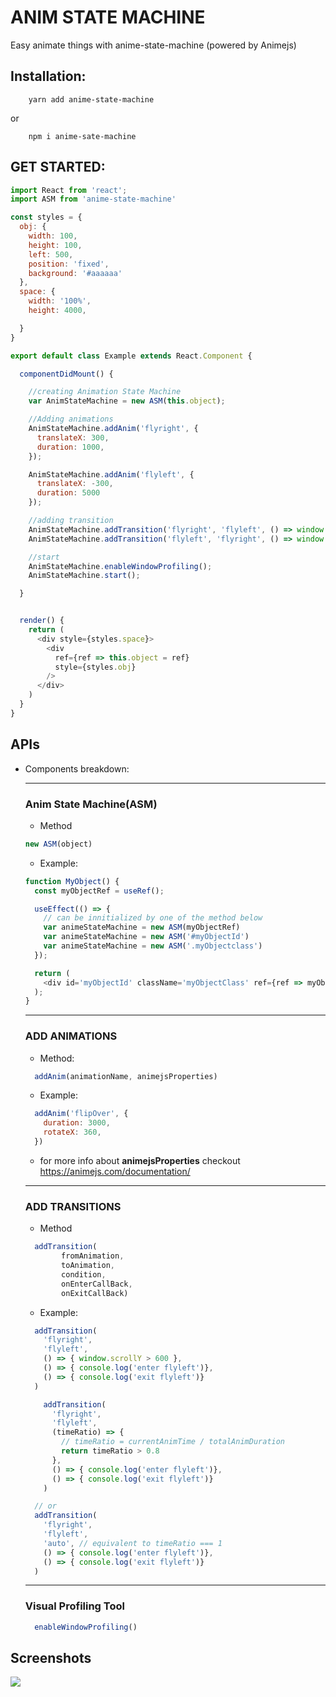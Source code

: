 # ANIM STATE MACHINE

Easy animate things with anime-state-machine  (powered by Animejs)

## Installation:

```
    yarn add anime-state-machine
```
or 

```
    npm i anime-sate-machine
```


## GET STARTED:

``` javascript
import React from 'react';
import ASM from 'anime-state-machine'

const styles = {
  obj: {
    width: 100,
    height: 100,
    left: 500,
    position: 'fixed',
    background: '#aaaaaa'
  },
  space: {
    width: '100%',
    height: 4000,

  }
}

export default class Example extends React.Component {

  componentDidMount() {

    //creating Animation State Machine
    var AnimStateMachine = new ASM(this.object);

    //Adding animations
    AnimStateMachine.addAnim('flyright', {
      translateX: 300,
      duration: 1000,
    });

    AnimStateMachine.addAnim('flyleft', {
      translateX: -300,
      duration: 5000
    });

    //adding transition
    AnimStateMachine.addTransition('flyright', 'flyleft', () => window.scrollY > 500);
    AnimStateMachine.addTransition('flyleft', 'flyright', () => window.scrollY < 10);

    //start
    AnimStateMachine.enableWindowProfiling();
    AnimStateMachine.start();

  }


  render() {
    return (
      <div style={styles.space}>
        <div
          ref={ref => this.object = ref}
          style={styles.obj}
        />
      </div>
    )
  }
}  
```


## APIs 
- Components breakdown:
  
  ------------------------
  ### Anim State Machine(ASM)
    - Method
    ``` js 
    new ASM(object) 
    ```
    - Example:
    ``` js
    function MyObject() {
      const myObjectRef = useRef();
    
      useEffect(() => {
        // can be innitialized by one of the method below
        var animeStateMachine = new ASM(myObjectRef)
        var animeStateMachine = new ASM('#myObjectId')
        var animeStateMachine = new ASM('.myObjectclass')
      });

      return (
        <div id='myObjectId' className='myObjectClass' ref={ref => myObjectRef = ref}> </div>
      );
    }
  ```
    
  -----------
  ### ADD ANIMATIONS
    - Method:
    ```js
      addAnim(animationName, animejsProperties)
    ```
    - Example: 
    ```js
      addAnim('flipOver', {
        duration: 3000,
        rotateX: 360,
      })
    ```
    - for more info about **animejsProperties** checkout https://animejs.com/documentation/

  -----------
  ### ADD TRANSITIONS
    - Method
    ```js
      addTransition(
            fromAnimation, 
            toAnimation, 
            condition, 
            onEnterCallBack, 
            onExitCallBack)
    ```



    - Example:
    ```js
      addTransition( 
        'flyright',
        'flyleft',
        () => { window.scrollY > 600 },
        () => { console.log('enter flyleft')},
        () => { console.log('exit flyleft')}
      )
    ```

    ```js
        addTransition( 
          'flyright',
          'flyleft',
          (timeRatio) => {
            // timeRatio = currentAnimTime / totalAnimDuration
            return timeRatio > 0.8
          },
          () => { console.log('enter flyleft')},
          () => { console.log('exit flyleft')}
        )
    ```

    ```js
      // or
      addTransition( 
        'flyright',
        'flyleft',
        'auto', // equivalent to timeRatio === 1
        () => { console.log('enter flyleft')},
        () => { console.log('exit flyleft')}
      )
    ```
  ---------
  ### Visual Profiling Tool

    ```js
      enableWindowProfiling()
    ```

## Screenshots
  ![](https://github.com/tphuc/anime-state-machine/blob/master/docs/Screen%20Shot%202019-09-03%20at%201.51.30%20PM.png?raw=true)
 

